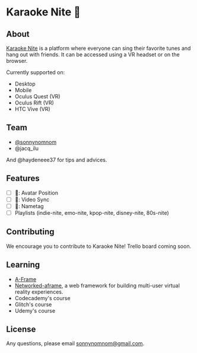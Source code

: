 # Karaoke Nite 🔮

## About

[Karaoke Nite](https://karaokenite.co) is a platform where everyone can sing their favorite tunes and hang out with friends. It can be accessed using a VR headset or on the browser.

Currently supported on:

- Desktop
- Mobile
- Oculus Quest (VR)
- Oculus Rift (VR)
- HTC Vive (VR)

## Team

- [@sonnynomnom](https://www.twitter.com/sonnynomnom)
- @jacq_ilu

And @haydeneee37 for tips and advices.

## Features

- [ ] 🐛: Avatar Position
- [ ] 🐛: Video Sync
- [ ] 🐛: Nametag
- [ ] Playlists (indie-nite, emo-nite, kpop-nite, disney-nite, 80s-nite)

## Contributing

We encourage you to contribute to Karaoke Nite! Trello board coming soon.

## Learning

- [A-Frame](https://aframe.io)
- [Networked-aframe](https://github.com/networked-aframe/networked-aframe), a web framework for building multi-user virtual reality experiences.
- Codecademy's course
- Glitch's course
- Udemy's course

## License

Any questions, please email sonnynomnom@gmail.com.
